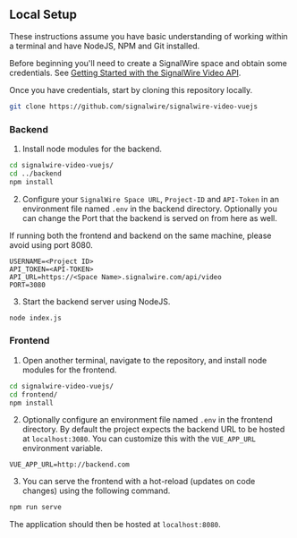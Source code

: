 ## Local Setup

These instructions assume you have basic understanding of working within a terminal and have NodeJS, NPM and Git installed.


Before beginning you'll need to create a SignalWire space and obtain some credentials. See [Getting Started with the SignalWire Video API](https://developer.signalwire.com/apis/docs/getting-started-with-the-signalwire-video-api-1).

Once you have credentials, start by cloning this repository locally. 

```bash
git clone https://github.com/signalwire/signalwire-video-vuejs
```

### Backend

1. Install node modules for the backend.
```bash
cd signalwire-video-vuejs/
cd ../backend
npm install
```
2. Configure your `SignalWire Space URL`, `Project-ID` and `API-Token` in an environment file named `.env` in the backend directory. Optionally you can change the Port that the backend is served on from here as well. 

If running both the frontend and backend on the same machine, please avoid using port 8080. 
```
USERNAME=<Project ID>
API_TOKEN=<API-TOKEN>
API_URL=https://<Space Name>.signalwire.com/api/video
PORT=3080
```
3. Start the backend server using NodeJS.
```bash
node index.js
```

### Frontend

1. Open another terminal, navigate to the repository, and install node modules for the frontend.
```bash
cd signalwire-video-vuejs/
cd frontend/
npm install
```
2. Optionally configure an environment file named `.env` in the frontend directory. By default the project expects the backend URL to be hosted at `localhost:3080`. You can customize this with the `VUE_APP_URL` environment variable.
```env
VUE_APP_URL=http://backend.com
```
3. You can serve the frontend with a hot-reload (updates on code changes) using the following command.
```bash
npm run serve
```

The application should then be hosted at `localhost:8080`. 